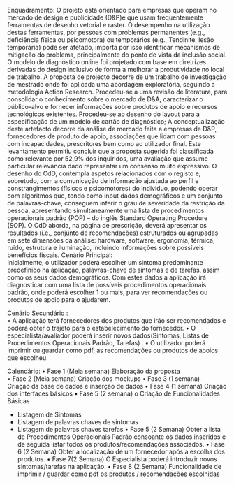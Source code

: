 Enquadramento: 
O projeto está orientado para empresas que operam no mercado de design e publicidade (D&P)e que usam frequentemente ferramentas de desenho vetorial e raster. O desempenho na utilização destas ferramentas, por pessoas com problemas permanentes (e.g., deficiência física ou psicomotora) ou temporários (e.g., Tendinite, lesão temporária) pode ser afetado, importa por isso identificar mecanismos de mitigação do problema, principalmente do ponto de vista da inclusão social. O modelo de diagnóstico online foi projetado com base em diretrizes derivadas do design inclusivo de forma a melhorar a produtividade no local de trabalho. A proposta de projecto decorre de um trabalho de investigação de mestrado onde foi aplicada uma abordagem exploratória, seguindo a metodologia Action Research. Procedeu-se a uma revisão de literatura, para consolidar o conhecimento sobre o mercado de D&A, caracterizar o público-alvo e fornecer informações sobre produtos de apoio e recursos tecnológicos existentes. Procedeu-se ao desenho do layout para a especificação de um modelo de cartão de diagnóstico; A conceptualização deste artefacto decorre da análise de mercado feita a empresas de D&P, fornecedores de produto de apoio, associações que lidam com pessoas com incapacidades, prescritores bem como ao utilizador final. Este levantamento permitiu concluir que a proposta sugerida foi classificada como relevante por 52,9% dos inquiridos, uma avaliação que assume particular relevância dado representar um consenso muito expressivo. O desenho do CdD, contempla aspetos relacionados com o registo e, sobretudo, com a comunicação de informação ajustada ao perfil e constrangimentos (físicos e psicomotores) do individuo, podendo operar com algoritmos que, tendo como input dados demográficos e um conjunto de palavras-chave, conseguem inferir o grau de severidade da restrição da pessoa, apresentando simultaneamente uma lista de procedimentos operacionais padrão (POP) – do inglês Standard Operating Procedure (SOP). O CdD aborda, na página de prescrição, deverá apresentar os resultados (i.e., conjunto de recomendações) estruturados ou agrupadas em sete dimensões da análise: hardware, software, ergonomia, térmica, ruído, estrutura e iluminação, incluindo informações sobre possíveis benefícios fiscais. 
Cenário Principal:  
Inicialmente, o utilizador poderá escolher um sintoma predominante predefinido na aplicação, palavras-chave de sintomas e de tarefas, assim como os seus dados demográficos. Com estes dados a aplicação irá diagnosticar com uma lista de possíveis procedimentos operacionais padrão, onde poderá escolher 1 ou mais, para ver recomendações ou produtos de apoio para o ajudarem.  
 
 
Cenário Secundário :  
•    A aplicação terá fornecedores dos produtos que irão ser recomendados e poderá obter o trajeto para o estabelecimento do fornecedor.  •    O especialista/avaliador poderá inserir novos dados(Sintomas, Listas de Procedimentos Operacionais Padrão, Tarefas) . •    O utilizador poderá imprimir ou guardar como pdf, as recomendações ou produtos de apoios que escolheu. 
 
Calendário: 
• Fase 1 (Meia semana) 
Elaboração da proposta  
• Fase 2 (Meia semana) 
Criação dos mockups 
• Fase 3 (1 semana)  
Criação da base de dados e inserção de dados 
• Fase 4 (1 semana) 
Criação dos interfaces básicos 
• Fase 5 (2 semana) o Criação de Funcionalidades Básicas 
- Listagem de Sintomas 
- Listagem de palavras chaves de sintomas 
- Listagem de palavras chaves tarefas • Fase 5 (2 Semana) 
Obter a lista de Procedimentos Operacionais Padrão consoante os dados inseridos e de 
seguida listar todos os produtos/recomendações associados. • Fase 6 (2 Semana) 
Obter a localização de um fornecedor após a escolha dos produtos. • Fase 7(2 Semana) 
O Especialista poderá introduzir novos sintomas/tarefas na aplicação.  • Fase 8 (2 Semana) 
Funcionalidade de imprimir / guardar como pdf os produtos / recomendações 
escolhidas
